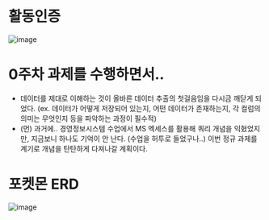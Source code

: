 # 활동인증
![image](https://github.com/user-attachments/assets/2a978ade-3999-4388-ad3f-f0aaf460d7b3)



# 0주차 과제를 수행하면서..
- 데이터를 제대로 이해하는 것이 올바른 데이터 추출의 첫걸음임을 다시금 깨닫게 되었다. (ex. 데이터가 어떻게 저장되어 있는지, 어떤 데이터가 존재하는지, 각 컬럼의 의미는 무엇인지 등을 파악하는 과정이 필수적)
- (먼) 과거에.. 경영정보시스템 수업에서 MS 엑세스를 활용해 쿼리 개념을 익혔었지만, 지금보니 하나도 기억이 안 난다. (수업을 허투로 들었구나..) 이번 정규 과제를 계기로 개념을 탄탄하게 다져나갈 계획이다.



# 포켓몬 ERD
![image](https://github.com/user-attachments/assets/18817ce5-2ed3-44bd-9048-e35a5c548a39)
